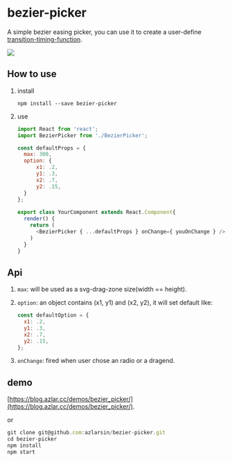 # bezier-picker
A simple bezier easing picker, you can use it to create a user-define [transition-timing-function](https://developer.mozilla.org/en-US/docs/Web/CSS/transition-timing-function).

![](https://blog.azlar.cc/images/bezier-picker.png)

## How to use
1. install 
    ```shell
    npm install --save bezier-picker
    ```
    
2. use

    ```javascript
    import React from 'react';
    import BezierPicker from './BezierPicker';
    
    const defaultProps = {
      max: 300,
      option: {
          x1: .2,
          y1: .3,
          x2: .7,
          y2: .15,
      }
    };
        
    export class YourComponent extends React.Component{
      render() {
        return (
          <BezierPicker { ...defaultProps } onChange={ youOnChange } />
        )
      }
    }  
    ```

## Api
1. `max`: will be used as a svg-drag-zone size(width == height).

2. `option`: an object contains (x1, y1) and (x2, y2), it will set default like: 
    ```javascript
    const defaultOption = {
      x1: .2,
      y1: .3,
      x2: .7,
      y2: .15,
    };
    ```
3. `onChange`: fired when user chose an radio or a dragend.

## demo
[https://blog.azlar.cc/demos/bezier_picker/](https://blog.azlar.cc/demos/bezier_picker/).

or

```javascript
git clone git@github.com:azlarsin/bezier-picker.git
cd bezier-picker
npm install
npm start
```
